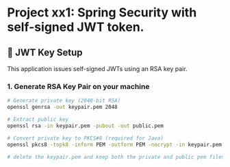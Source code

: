 # Project xx1: Spring Security with self-signed JWT token.
## 🔐 JWT Key Setup

This application issues self-signed JWTs using an RSA key pair.

### 1. Generate RSA Key Pair on your machine

```bash
# Generate private key (2048-bit RSA)
openssl genrsa -out keypair.pem 2048

# Extract public key
openssl rsa -in keypair.pem -pubout -out public.pem

# Convert private key to PKCS#8 (required for Java)
openssl pkcs8 -topk8 -inform PEM -outform PEM -nocrypt -in keypair.pem -out private.pem

# delete the keypair.pem and keep both the private and public pem files.
